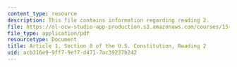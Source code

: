 ```yaml
---
content_type: resource
description: This file contains information regarding reading 2.
file: https://ol-ocw-studio-app-production.s3.amazonaws.com/courses/15-628j-patents-copyrights-and-the-law-of-intellectual-property-spring-2013/acb316e99ff79ef7d4717ac39237b242_MIT15_628JS13_read02.pdf
file_type: application/pdf
resourcetype: Document
title: Article 1, Section 8 of the U.S. Constitution, Reading 2
uid: acb316e9-9ff7-9ef7-d471-7ac39237b242
---
```


